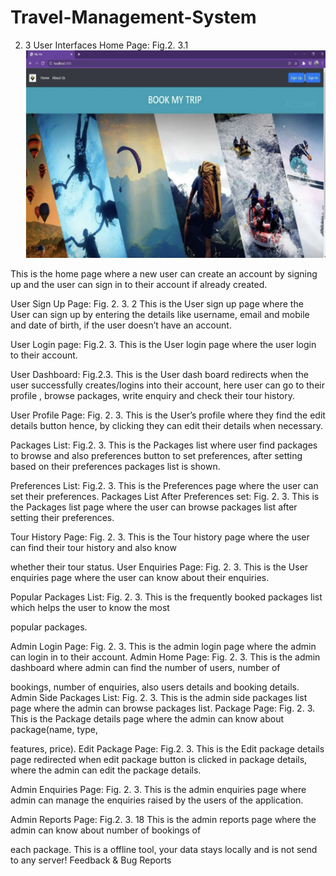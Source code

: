 # Travel-Management-System

2. 3 User Interfaces
Home Page:
Fig.2. 3.1
![Repository Image](./public/images/reademeImgs/1.png)

This is the home page where a new user can create an account by signing up and the
user can sign in to their account if already created.

User Sign Up Page:
Fig. 2. 3. 2
This is the User sign up page where the User can sign up by entering the details like
username, email and mobile and date of birth, if the user doesn’t have an account.

User Login page:
Fig.2. 3.
This is the User login page where the user login to their account.

User Dashboard:
Fig.2.3.
This is the User dash board redirects when the user successfully creates/logins into their
account, here user can go to their profile , browse packages, write enquiry and check
their tour history.

User Profile Page:
Fig. 2. 3.
This is the User’s profile where they find the edit details button hence, by clicking they
can edit their details when necessary.

Packages List:
Fig.2. 3.
This is the Packages list where user find packages to browse and also preferences button
to set preferences, after setting based on their preferences packages list is shown.

Preferences List:
Fig.2. 3.
This is the Preferences page where the user can set their preferences.
Packages List After Preferences set:
Fig. 2. 3.
This is the Packages list page where the user can browse packages list after setting
their preferences.

Tour History Page:
Fig. 2. 3.
This is the Tour history page where the user can find their tour history and also know

whether their tour status.
User Enquiries Page:
Fig. 2. 3.
This is the User enquiries page where the user can know about their enquiries.

Popular Packages List:
Fig. 2. 3.
This is the frequently booked packages list which helps the user to know the most

popular packages.

Admin Login Page:
Fig. 2. 3.
This is the admin login page where the admin can login in to their account.
Admin Home Page:
Fig. 2. 3.
This is the admin dashboard where admin can find the number of users, number of

bookings, number of enquiries, also users details and booking details.
Admin Side Packages List:
Fig. 2. 3.
This is the admin side packages list page where the admin can browse packages list.
Package Page:
Fig. 2. 3.
This is the Package details page where the admin can know about package(name, type,

features, price).
Edit Package Page:
Fig.2. 3.
This is the Edit package details page redirected when edit package button is clicked in
package details, where the admin can edit the package details.

Admin Enquiries Page:
Fig. 2. 3.
This is the admin enquiries page where admin can manage the enquiries raised by the
users of the application.

Admin Reports Page:
Fig.2. 3. 18
This is the admin reports page where the admin can know about number of bookings of

each package.
This is a offline tool, your data stays locally and is not send to any server!
Feedback & Bug Reports
